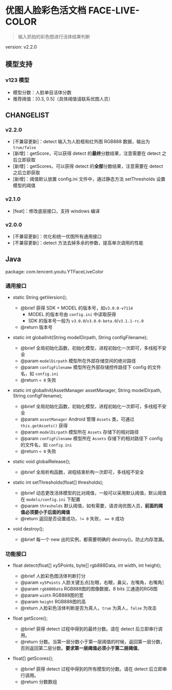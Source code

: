 # 优图人脸彩色活文档 FACE-LIVE-COLOR

> 输入抓拍的彩色图进行活体结果判断

version: v2.2.0

## 模型支持

### v123 模型

- 模型分数：人脸单目活体分数
- 推荐阈值：[0.3, 0.5]（具体阈值请联系优图人员）

## CHANGELIST

### v2.2.0

- [不兼容更新]：detect 输入为人脸框和红外图 RGB888 数据，输出为 `true/false`
- [新增]：getScore，可以获得 detect 的**最终**分数结果，注意需要在 detect 之后立即获取
- [新增]：getScores，可以获得 detect 的**全部**分数结果，注意需要在 detect 之后立即获取
- [新增]：阈值默认放置 config.ini 文件中，通过静态方法 setThresholds 设置模型的阈值

### v2.1.0

- [feat]：修改底层接口，支持 windows 编译

### v2.0.0

- [不兼容更新]：优化和统一优图所有通用接口
- [不兼容更新]：detect 方法去掉多余的参数，提高单次调用的性能

## Java

package: com.tencent.youtu.YTFaceLiveColor

### 通用接口

- static String getVersion();
    - @brief 获得 SDK + MODEL 的版本号，如`v3.0.0-v7114`
        - MODEL 的版本号由 `config.ini` 中读取获得
        - SDK 的版本号一般为 `v3.0.0`/`v3.0.0-beta.0`/`v3.1.1-rc.0`
    - @return 版本号

- static int globalInit(String modelDirpath, String configFilename);
    - @brief 全局初始化函数，初始化模型，进程初始化一次即可，多线程不安全
    - @param `modelDirpath` 模型所在外部存储空间的绝对路径
    - @param `configFilename` 模型所在外部存储控件路径下 config 的文件名，如 `config.ini`
    - @return `< 0` 失败

- static int globalInit(AssetManager assetManager, String modelDirpath, String configFilename);
    - @brief 全局初始化函数，初始化模型，进程初始化一次即可，多线程不安全
    - @param `assetManager` Android 管理 `Assets` 类，可通过 `this.getAssets()` 获得
    - @param `modelDirpath` 模型所在 `Assets` 存储下的相对路径
    - @param `configFilename` 模型所在 `Assets` 存储下的相对路径下 config 的文件名，如 `config.ini`
    - @return `< 0` 失败

- static void globalRelease();
    - @brief 全局析构函数，进程结束析构一次即可，多线程不安全

- static int setThresholds(float[] thresholds);
    - @brief 动态更改活体模型的比对阈值，一般可以采用默认阈值，默认阈值在 `models/config.ini` 下配置
    - @param `thresholds` 默认阈值，如有需要，请咨询优图人员，**前面的阈值必须要小于后面的阈值**
    - @return 返回是否设置成功，`!= 0` 失败， `== 0` 成功

- void destroy();
    - @brief 每一个 new 出的实例，都需要明确的 destroy()。防止内存泄漏。

### 功能接口

- float detect(float[] xy5Points, byte[] rgb888Data, int width, int height);
    - @brief 人脸彩色图活体判断打分
    - @param `xy5Points` 人脸关键五点[左眼，右眼，鼻尖，左嘴角，右嘴角]
    - @param `rgb888Data` RGB888图的图像数据，8 bits 三通道的RGB图
    - @param `width` RGB888图的宽
    - @param `height` RGB888图的高
    - @return 人脸彩色活体判断是否为真人，`true` 为真人，`false` 为攻击

- float getScore();
    - @brief 获得 detect 过程中得到的最终分数。请在 detect 后立即串行调用。
    - @return 分数。当第一层分数小于第一层阈值的时候，返回第一层分数，否则返回第二层分数。**要求第一层阈值必须小于第二层阈值**。

- float[] getScores();
    - @brief 获得 detect 过程中得到的所有模型的分数。请在 detect 后立即串行调用。
    - @return 分数数组